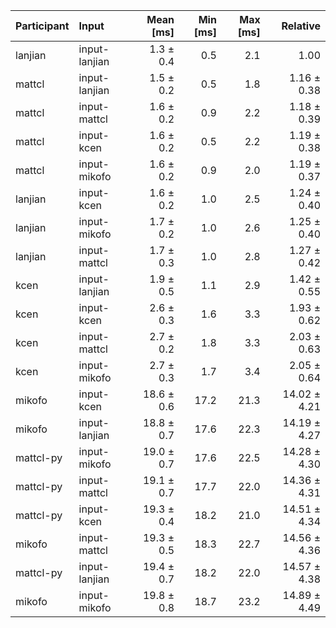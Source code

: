 | Participant | Input | Mean [ms] | Min [ms] | Max [ms] | Relative |
|:---|:---|---:|---:|---:|---:|
| lanjian | input-lanjian | 1.3 ± 0.4 | 0.5 | 2.1 | 1.00 |
| mattcl | input-lanjian | 1.5 ± 0.2 | 0.5 | 1.8 | 1.16 ± 0.38 |
| mattcl | input-mattcl | 1.6 ± 0.2 | 0.9 | 2.2 | 1.18 ± 0.39 |
| mattcl | input-kcen | 1.6 ± 0.2 | 0.5 | 2.2 | 1.19 ± 0.38 |
| mattcl | input-mikofo | 1.6 ± 0.2 | 0.9 | 2.0 | 1.19 ± 0.37 |
| lanjian | input-kcen | 1.6 ± 0.2 | 1.0 | 2.5 | 1.24 ± 0.40 |
| lanjian | input-mikofo | 1.7 ± 0.2 | 1.0 | 2.6 | 1.25 ± 0.40 |
| lanjian | input-mattcl | 1.7 ± 0.3 | 1.0 | 2.8 | 1.27 ± 0.42 |
| kcen | input-lanjian | 1.9 ± 0.5 | 1.1 | 2.9 | 1.42 ± 0.55 |
| kcen | input-kcen | 2.6 ± 0.3 | 1.6 | 3.3 | 1.93 ± 0.62 |
| kcen | input-mattcl | 2.7 ± 0.2 | 1.8 | 3.3 | 2.03 ± 0.63 |
| kcen | input-mikofo | 2.7 ± 0.3 | 1.7 | 3.4 | 2.05 ± 0.64 |
| mikofo | input-kcen | 18.6 ± 0.6 | 17.2 | 21.3 | 14.02 ± 4.21 |
| mikofo | input-lanjian | 18.8 ± 0.7 | 17.6 | 22.3 | 14.19 ± 4.27 |
| mattcl-py | input-mikofo | 19.0 ± 0.7 | 17.6 | 22.5 | 14.28 ± 4.30 |
| mattcl-py | input-mattcl | 19.1 ± 0.7 | 17.7 | 22.0 | 14.36 ± 4.31 |
| mattcl-py | input-kcen | 19.3 ± 0.4 | 18.2 | 21.0 | 14.51 ± 4.34 |
| mikofo | input-mattcl | 19.3 ± 0.5 | 18.3 | 22.7 | 14.56 ± 4.36 |
| mattcl-py | input-lanjian | 19.4 ± 0.7 | 18.2 | 22.0 | 14.57 ± 4.38 |
| mikofo | input-mikofo | 19.8 ± 0.8 | 18.7 | 23.2 | 14.89 ± 4.49 |

